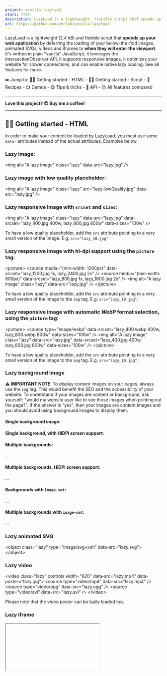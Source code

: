 ```yaml
---
project: vanilla-lazyload
stars: 7729
description: LazyLoad is a lightweight, flexible script that speeds up your website by deferring the loading of your below-the-fold images, backgrounds, videos, iframes and scripts to when they will enter the viewport. Written in plain "vanilla" JavaScript, it leverages IntersectionObserver, supports responsive images and enables native lazy loading.
url: https://github.com/verlok/vanilla-lazyload
---
```


LazyLoad is a lightweight (2.4 kB) and flexible script that **speeds up your web application** by deferring the loading of your below-the-fold images, animated SVGs, videos and iframes to **when they will enter the viewport**. It's written in plain "vanilla" JavaScript, it leverages the IntersectionObserver API, it supports responsive images, it optimizes your website for slower connections, and can enable native lazy loading. See all features for more.

➡️ Jump to: 👨‍💻 Getting started - HTML - 👩‍💻 Getting started - Script - 🥧 Recipes - 📺 Demos - 😋 Tips & tricks - 🔌 API - 😯 All features compared

* * *

**Love this project? 😍 Buy me a coffee!**

* * *

👨‍💻 Getting started - HTML
----------------------------

In order to make your content be loaded by LazyLoad, you must use some `data-` attributes instead of the actual attributes. Examples below.

### Lazy image:

<img alt\="A lazy image" class\="lazy" data-src\="lazy.jpg" />

### Lazy image with low quality placeholder:

<img alt\="A lazy image" class\="lazy" src\="lazy-lowQuality.jpg" data-src\="lazy.jpg" />

### Lazy responsive image with `srcset` and `sizes`:

<img
  alt\="A lazy image"
  class\="lazy"
  data-src\="lazy.jpg"
  data-srcset\="lazy\_400.jpg 400w, 
    lazy\_800.jpg 800w"
  data-sizes\="100w"
/>

To have a low quality placeholder, add the `src` attribute pointing to a very small version of the image. E.g. `src="lazy_10.jpg"`.

### Lazy responsive image with hi-dpi support using the `picture` tag:

<picture\>
  <source media\="(min-width: 1200px)" data-srcset\="lazy\_1200.jpg 1x, lazy\_2400.jpg 2x" />
  <source media\="(min-width: 800px)" data-srcset\="lazy\_800.jpg 1x, lazy\_1600.jpg 2x" />
  <img alt\="A lazy image" class\="lazy" data-src\="lazy.jpg" />
</picture\>

To have a low quality placeholder, add the `src` attribute pointing to a very small version of the image to the `img` tag. E.g. `src="lazy_10.jpg"`.

### Lazy responsive image with automatic _WebP_ format selection, using the `picture` tag:

<picture\>
  <source
    type\="image/webp"
    data-srcset\="lazy\_400.webp 400w, 
      lazy\_800.webp 800w"
    data-sizes\="100w"
  />
  <img
    alt\="A lazy image"
    class\="lazy"
    data-src\="lazy.jpg"
    data-srcset\="lazy\_400.jpg 400w, 
      lazy\_800.jpg 800w"
    data-sizes\="100w"
  />
</picture\>

To have a low quality placeholder, add the `src` attribute pointing to a very small version of the image to the `img` tag. E.g. `src="lazy_10.jpg"`.

### Lazy background image

⚠ **IMPORTANT NOTE**: To display content images on your pages, always use the `img` tag. This would benefit the SEO and the accessibility of your website. To understand if your images are content or background, ask yourself: "would my website user like to see those images when printing out the page?". If the answer is "yes", then your images are content images and you should avoid using background images to display them.

#### Single background image:

<div class\="lazy" data-bg\="lazy.jpg"\></div\>

#### Single background, with HiDPI screen support:

<div class\="lazy" data-bg\="lazy.jpg" data-bg-hidpi\="lazy@2x.jpg"\></div\>

#### Multiple backgrounds:

<div
  class\="lazy"
  data-bg-multi\="url(lazy-head.jpg), 
    url(lazy-body.jpg), 
    linear-gradient(#fff, #ccc)"
\>
  ...
</div\>

#### Multiple backgrounds, HiDPI screen support:

<div
  class\="lazy"
  data-bg-multi\="url(lazy-head.jpg),
    url(lazy-body.jpg),
    linear-gradient(#fff, #ccc)"
  data-bg-multi-hidpi\="url(lazy-head@2x.jpg),
    url(lazy-body@2x.jpg),
    linear-gradient(#fff, #ccc)"
\>
  ...
</div\>

#### Backgrounds with `image-set`:

<div class\="lazy" data-bg-set\="url('lazy@1x.jpg') 1x, url('lazy@2x.jpg') 2x"\>...</div\>

#### Multiple backgrounds with `image-set`:

<div
  class\="lazy"
  data-bg-set\="
    url('lazy-head@1x.jpg') 1x, url('lazy-head@2x.jpg') 2x | 
    url('lazy-body@1x.jpg') 1x, url('lazy-body@2x.jpg') 2x
  "
\>
  ...
</div\>

### Lazy animated SVG

<object class\="lazy" type\="image/svg+xml" data-src\="lazy.svg"\></object\>

### Lazy video

<video class\="lazy" controls width\="620" data-src\="lazy.mp4" data-poster\="lazy.jpg"\>
  <source type\="video/mp4" data-src\="lazy.mp4" />
  <source type\="video/ogg" data-src\="lazy.ogg" />
  <source type\="video/avi" data-src\="lazy.avi" />
</video\>

Please note that the video poster can be lazily loaded too.

### Lazy iframe

<iframe class\="lazy" data-src\="lazyFrame.html"\></iframe\>

* * *

**Love this project? 😍 Buy me a coffee!**

* * *

👩‍💻 Getting started - Script
------------------------------

The latest, recommended version of LazyLoad is **19.1.3**. Note that if you need to support Internet Explorer 11, you need to use version 17.9.0 or below.

Quickly understand how to upgrade from a previous version reading the practical upgrade guide.

### The simple, easiest way

The easiest way to use LazyLoad is to include the script from a CDN.

<script src\="https://cdn.jsdelivr.net/npm/vanilla-lazyload@19.1.3/dist/lazyload.min.js"\></script\>

OR, if you prefer to import it as an ES module:

<script type\="module"\>
  import LazyLoad from "https://cdn.jsdelivr.net/npm/vanilla-lazyload@19.0.3/+esm";
</script\>

Then, in your javascript code:

var lazyLoadInstance \= new LazyLoad({
  // Your custom settings go here
});

To be sure that DOM for your lazy content is ready when you instantiate LazyLoad, **place the script tag right before the closing `</body>` tag**.

If more DOM arrives later, e.g. via an AJAX call, you'll need to call `lazyLoadInstance.update();` to make LazyLoad check the DOM again.

lazyLoadInstance.update();

### Using an `async` script

If you prefer, it's possible to include LazyLoad's script using `async` script and initialize it as soon as it's loaded.

To do so, **you must define the options before including the script**. You can pass:

-   `{}` an object to get a single instance of LazyLoad
-   `[{}, {}]` an array of objects to get multiple instances of LazyLoad, each one with different options.

<script\>
  // Set the options globally
  // to make LazyLoad self-initialize
  window.lazyLoadOptions \= {
    // Your custom settings go here
  };
</script\>

Then include the script.

<script
  async
  src\="https://cdn.jsdelivr.net/npm/vanilla-lazyload@19.1.3/dist/lazyload.min.js"
\></script\>

**Possibly place the script tag right before the closing `</body>` tag**. If you can't do that, LazyLoad could be executed before the browser has loaded all the DOM, and you'll need to call its `update()` method to make it check the DOM again.

### Using an `async` script + getting the instance reference

Same as above, but you must put the `addEventListener` code shown below before including the `async` script.

<script\>
  // Set the options globally
  // to make LazyLoad self-initialize
  window.lazyLoadOptions \= {
    // Your custom settings go here
  };
  // Listen to the initialization event
  // and get the instance of LazyLoad
  window.addEventListener(
    "LazyLoad::Initialized",
    function (event) {
      window.lazyLoadInstance \= event.detail.instance;
    },
    false
  );
</script\>

Then include the script.

<script
  async
  src\="https://cdn.jsdelivr.net/npm/vanilla-lazyload@19.1.3/dist/lazyload.min.js"
\></script\>

Now you'll be able to call its methods, like:

lazyLoadInstance.update();

DEMO - SOURCE ← for a single LazyLoad instance

DEMO - SOURCE ← for multiple LazyLoad instances

### Local install

If you prefer to install LazyLoad locally in your project, you can!

#### Using npm

```
npm install vanilla-lazyload
```

#### Using bower

```
bower install vanilla-lazyload
```

#### Manual download

Download one the latest releases. The files you need are inside the `dist` folder. If you don't know which one to pick, use `lazyload.min.js`, or read about bundles.

### Local usage

Should you install LazyLoad locally, you can import it as ES module like the following:

import LazyLoad from "vanilla-lazyload";

It's also possible (but unadvised) to use the `require` commonJS syntax.

More information about bundling LazyLoad with WebPack are available on this specific repo.

### Usage with React

Take a look at this example of usage of React with LazyLoad on Sandbox.

This implementation takes the same props that you would normally pass to the `img` tag, but it renders a lazy image. Feel free to fork and improve it!

### Bundles

Inside the `dist` folder you will find different bundles.

Filename

Module Type

Advantages

`lazyload.min.js`

UMD (Universal Module Definition)

Works pretty much everywhere, even in common-js contexts

`lazyload.iife.min.js`

IIFE (Immediately Invoked Function Expression)

Works as in-page `<script src="...">`, ~0.5kb smaller than UMD version

`esm/lazyload.js`

ES Module

Exports `LazyLoad` so you can import it in your project both using `<script type="module" src="...">` and a bundler like WebPack or Rollup

* * *

**Love this project? 😍 Buy me a coffee!**

* * *

🥧 Recipes
----------

This is the section where you can find _ready to copy & paste_ code for your convenience.

### Hide alt text and empty image

> 💡 **Use case**: when your lazily loaded images show their `alt` text and the empty image icon before loading.

CSS

img:not(\[src\]):not(\[srcset\]) {
  visibility: hidden;
}

Just that, really.

### Image errors handling

> 💡 **Use case**: when you want to prevent showing unexisting/broken images on your website.

Javascript

var myLazyLoad \= new LazyLoad({
  // Other options here...
  callback\_error: (img) \=> {
    // Use the following line only if your images have the \`srcset\` attribute
    img.setAttribute("srcset", "fallback\_image@1x.jpg 1x, fallback\_image@2x.jpg 2x");
    img.setAttribute("src", "fallback\_image@1x.jpg");
  }
});

NOTE: if the error was generated by a network down (navigator if temporarily offline), vanilla-lazyload will try and load the images again when the network becomes available again.

EXAMPLE - API

### Dynamic content

> 💡 **Use case**: when you want to lazily load images, but the number of images change in the scrolling area changes, maybe because they are added asynchronously.

Javascript

var myLazyLoad \= new LazyLoad();
// After your content has changed...
myLazyLoad.update();

DEMO - SOURCE - API

### Mixed native and JS-based lazy loading

> 💡 **Use case**: you want to use the `use_native` option to delegate the loading of images, iframes and videos to the browsers engine where supported, but you also want to lazily load background images.

HTML

<img class\="lazy" alt\="A lazy image" data-src\="lazy.jpg" />
<iframe class\="lazy" data-src\="lazyFrame.html"\></iframe\>
<video class\="lazy" controls data-src\="lazy.mp4" data-poster\="lazy.jpg"\>...</video\>
<object class\="lazy" type\="image/svg+xml" data-src\="lazy.svg"\></object\>
<div class\="lazy" data-bg\="lazy.jpg"\></div\>

Javascript

// Instance using native lazy loading
const lazyContent \= new LazyLoad({
  use\_native: true // <-- there you go
});

// Instance without native lazy loading
const lazyBackground \= new LazyLoad({
  // DON'T PASS use\_native: true HERE
});

DEMO - SOURCE - API

### Scrolling panel(s)

> 💡 **Use case**: when your scrolling container is not the main browser window, but a scrolling container.

HTML

<div class\="scrollingPanel"\>
  <!-- Set of images -->
</div\>

Javascript

var myLazyLoad \= new LazyLoad({
  container: document.querySelector(".scrollingPanel")
});

DEMO - SOURCE - API

If you have _multiple_ scrolling panels, you can use the following markup and code.

HTML

<div id\="scrollingPanel1" class\="scrollingPanel"\>
  <!-- Set of images -->
</div\>
<div id\="scrollingPanel2" class\="scrollingPanel"\>
  <!-- Set of images -->
</div\>

Javascript

var myLazyLoad1 \= new LazyLoad({
  container: document.getElementById("scrollingPanel1")
});
var myLazyLoad2 \= new LazyLoad({
  container: document.getElementById("scrollingPanel2")
});

DEMO - SOURCE - API

### Lazy functions

> 💡 **Use case**: when you want to execute arbitrary scripts or functions when given elements enter the viewport

HTML

<div class\="lazy" data-lazy-function\="foo"\>...</div\>
<div class\="lazy" data-lazy-function\="bar"\>...</div\>
<div class\="lazy" data-lazy-function\="buzz"\>...</div\>
<div class\="lazy" data-lazy-function\="booya"\>...</div\>

JS

// It's a best practice to scope the function names inside a namespace like \`lazyFunctions\`.
window.lazyFunctions \= {
  foo: function (element) {
    element.style.color \= "red";
    console.log("foo");
  },
  bar: function (element) {
    element.remove(element);
    console.log("bar");
  },
  buzz: function (element) {
    var span \= document.createElement("span");
    span.innerText \= " - buzz!";
    element.appendChild(span);
    console.log("buzz");
  },
  booya: function (element) {
    element.classList.add("boo");
    console.log("booya");
  }
};

function executeLazyFunction(element) {
  var lazyFunctionName \= element.getAttribute("data-lazy-function");
  var lazyFunction \= window.lazyFunctions\[lazyFunctionName\];
  if (!lazyFunction) return;
  lazyFunction(element);
}

var ll \= new LazyLoad({
  unobserve\_entered: true, // <- Avoid executing the function multiple times
  callback\_enter: executeLazyFunction // Assigning the function defined above
});

Use `unobserve_entered` to avoid executing the function multiple times.

That's it. Whenever an element with the `data-lazy-function` attribute enters the viewport, LazyLoad calls the `executeLazyScript` function, which gets the function name from the `data-lazy-function` attribute itself and executes it.

DEMO - SOURCE - API

### Lazy initialization of multiple LazyLoad instances

> 💡 **Use case**: when you have a lot of horizontally scrolling containers and you want to instantiate a LazyLoad instance on them, but only when they entered the viewport.

HTML

<div class\="horizContainer"\>
  <img
    src\=""
    alt\="Row 01, col 01"
    data-src\="https://placeholdit.imgix.net/~text?txtsize=19&amp;txt=row\_01\_col\_01&amp;w=200&amp;h=200"
  />
  <img
    src\=""
    alt\="Row 01, col 02"
    data-src\="https://placeholdit.imgix.net/~text?txtsize=19&amp;txt=row\_01\_col\_02&amp;w=200&amp;h=200"
  />
  <!-- ... -->
</div\>
<div class\="horizContainer"\>
  <img
    src\=""
    alt\="Row 02, col 01"
    data-src\="https://placeholdit.imgix.net/~text?txtsize=19&amp;txt=row\_02\_col\_01&amp;w=200&amp;h=200"
  />
  <img
    src\=""
    alt\="Row 02, col 02"
    data-src\="https://placeholdit.imgix.net/~text?txtsize=19&amp;txt=row\_02\_col\_02&amp;w=200&amp;h=200"
  />
  <!-- ... -->
</div\>

Javascript

var lazyLoadInstances \= \[\];

var initOneLazyLoad \= function (horizContainerElement) {
  // When the .horizContainer element enters the viewport,
  // instantiate a new LazyLoad on the horizContainerElement
  var oneLL \= new LazyLoad({
    container: horizContainerElement
  });
  // Optionally push it in the lazyLoadInstances
  // array to keep track of the instances
  lazyLoadInstances.push(oneLL);
};

// The "lazyLazy" instance of lazyload is used to check
// when the .horizContainer divs enter the viewport
var lazyLazy \= new LazyLoad({
  elements\_selector: ".horizContainer",
  callback\_enter: initOneLazyLoad,
  unobserve\_entered: true // Stop observing .horizContainer(s) after they entered
});

That's it. Whenever a `.horizContainer` element enters the viewport, LazyLoad calls the `initOneLazyLoad` function, which creates a new instance of LazyLoad on the `.horizContainer` element.

DEMO - SOURCE - API

* * *

**Love this project? 😍 Buy me a coffee!**

* * *

📺 Demos
--------

Didn't find the recipe that exactly matches your case? We have demos!

The demos folder contains 30+ use cases of vanilla-lazyload. You might find there what you're looking for.

Type

Title

Code

Demo

Content

Simple lazy loaded images, not using any placeholder

Code

Live

Content

Lazy images that use an inline SVG as a placeholder

Code

Live

Content

Lazy images that use an external SVG file as a placeholder

Code

Live

Content

Lazy responsive images with `srcset`

Code

Live

Content

Lazy responsive images with the `<picture>` tag and the `media` attribute (art direction)

Code

Live

Content

Lazy responsive images with `srcset` and `sizes` (using `data-sizes`)

Code

Live

Content

Lazy responsive images with `srcset` and `sizes` (using plain `sizes`)

Code

Live

Content

Lazy video with multiple `<source>` tags, different preload options, NO autoplay

Code

Live

Content

Lazy video with multiple `<source>` tags, different preload options, WITH autoplay

Code

Live

Content

Lazy loading background images

Code

Live

Content

Lazy loading multiple background images

Code

Live

Content

Lazy loading background images with `image-set()`

Code

Live

Content

Lazy loading iframes

Code

Live

Content

Lazy loading animated SVGs and PDF files

Code

Live

Content

Lazy WebP images with the `<picture>` tag and the `type` attribute for WebP

Code

Live

Loading

Asynchronous loading LazyLoad with `<script async>`

Code

Live

Loading

Asynchronous loading multiple LazyLoad instances with `<script async>`

Code

Live

Error

Test error loading behaviour when `restore_on_error` is `false`

Code

Live

Error

Test error loading behaviour when `restore_on_error` is `true`

Code

Live

Technique

Fade in images as they load

Code

Live

Technique

Lazy load images in CSS-only horizontal sliders (Netflix style)

Code

Live

Technique

Lazily create Swiper instances and lazily load Swiper images

Code

Live

Technique

Lazily execute functions as specific elements enter the viewport

Code

Live

Technique

How to manage the print of a page with lazy images

Code

Live

Technique

A popup layer containing lazy images in a scrolling container

Code

Live

Settings

Multiple scrolling containers

Code

Live

Settings

Single scrolling container

Code

Live

Methods

How to `restore()` DOM to its original state, and/or `destroy()` LazyLoad

Code

Live

Methods

Adding dynamic content, then `update()` LazyLoad

Code

Live

Methods

Adding dynamic content, then `update()` LazyLoad passing a NodeSet of elements

Code

Live

Methods

Load punctual images using the `load()` method

Code

Live

Methods

Load all images at once using `loadAll()`

Code

Live

Test

Test for multiple thresholds

Code

Live

Test

Test behaviour with hidden images

Code

Live

Test

Test performance, lazy loading of hundreds of images

Code

Live

Native

Test the native lazy loading of images _WITHOUT_ any line of javascript, not even this script

Code

Live

Native

Test the native lazy loading of images _conditionally_ using the `use_native` option (see API)

Code

Live

* * *

**Love this project? 😍 Buy me a coffee!**

* * *

😋 Tips & tricks
----------------

### Minimize CLS by occupy space beforehand

It's very important to make sure that your lazy images occupy some space even **before they are loaded**, otherwise the `img` elements will be shrinked to zero-height, causing your layout to shift and making lazyload inefficient.

The best way to do that is to set both `width` and `height` attributes to `img` and `video` elements and, if you choose not to use a placeholder image, apply the `display: block` CSS rule to every image.

You can find more details and demos in my article aspect-ratio: A modern way to reserve space for images and async content in responsive design.

* * *

**Love this project? 😍 Buy me a coffee!**

* * *

🔌 API
------

### Constructor arguments

The `new LazyLoad()` instruction you execute on your page can take two parameters:

Parameter

What to pass

Required

Default value

Type

Options

The option object for this instance of LazyLoad

No

`{}`

Plain Object

Nodeset

A NodeSet of elements to execute LazyLoad on

No

`null`

NodeSet

The most common usage of LazyLoad constructor is to pass only the options object (see "options" in the next section). For example:

var aLazyLoad \= new LazyLoad({
  /\* options here \*/
});

In the unusual cases when you can't select the elements using `elements_selector`, you could pass the elements set as a second parameter. It can be either a NodeSet or an array of DOM elements.

var elementsToLazyLoad \= getElementSetFromSomewhere();
var aLazyLoad \= new LazyLoad(
  {
    /\* options here \*/
  },
  elementsToLazyLoad
);

### Options

For every instance of _LazyLoad_ you can pass in some options, to alter its default behaviour. Here's the list of the options.

Name

Meaning

Default value

Example value

`container`

The scrolling container of the elements in the `elements_selector` option.

`document`

`document.querySelector('.scrollPanel')`

`elements_selector`

The CSS selector of the elements to load lazily, which will be selected as descendants of the `container` object.

`".lazy"`

`".lazyload"`

`threshold`

A number of pixels representing the outer distance off the scrolling area from which to start loading the elements.

`300`

`0`

`thresholds`

Similar to `threshold`, but accepting multiple values and both `px` and `%` units. It maps directly to the `rootMargin` property of IntersectionObserver (read more), so it must be a string with a syntax similar to the CSS `margin` property. You can use it when you need to have different thresholds for the scrolling area. It overrides `threshold` when passed.

`null`

`"500px 10%"`

`data_src`

The name of the data attribute containing the element URL to load, excluding the `"data-"` part. E.g. if your data attribute is named `"data-src"`, just pass `"src"`

`"src"`

`"lazy-src"`

`data_srcset`

The name of the data attribute containing the image URL set to load, in either `img` and `source` tags, excluding the `"data-"` part. E.g. if your data attribute is named `"data-srcset"`, just pass `"srcset"`

`"srcset"`

`"lazy-srcset"`

`data_sizes`

The name of the data attribute containing the sizes attribute to use, excluding the `"data-"` part. E.g. if your data attribute is named `"data-sizes"`, just pass `"sizes"`

`"sizes"`

`"lazy-sizes"`

`data_bg`

The name of the data attribute containing the URL of `background-image` to load lazily, excluding the `"data-"` part. E.g. if your data attribute is named `"data-bg"`, just pass `"bg"`. The attribute value must be a valid value for `background-image`, including the `url()` part of the CSS instruction.

`"bg"`

`"lazy-bg"`

`data_bg_hidpi`

The name of the data attribute containing the URL of `background-image` to load lazily on HiDPI screens, excluding the `"data-"` part. E.g. if your data attribute is named `"data-bg-hidpi"`, just pass `"bg-hidpi"`. The attribute value must be a valid value for `background-image`, including the `url()` part of the CSS instruction.

`"bg-hidpi"`

`"lazy-bg-hidpi"`

`data_bg_multi`

The name of the data attribute containing the value of multiple `background-image` to load lazily, excluding the `"data-"` part. E.g. if your data attribute is named `"data-bg-multi"`, just pass `"bg-multi"`. The attribute value must be a valid value for `background-image`, including the `url()` part of the CSS instruction.

`"bg-multi"`

`"lazy-bg-multi"`

`data_bg_multi_hidpi`

The name of the data attribute containing the value of multiple `background-image` to load lazily on HiDPI screens, excluding the `"data-"` part. E.g. if your data attribute is named `"data-bg-multi-hidpi"`, just pass `"bg-multi-hidpi"`. The attribute value must be a valid value for `background-image`, including the `url()` part of the CSS instruction.

`"bg-multi-hidpi"`

`"lazy-bg-multi-hidpi"`

`data_bg_set`

The name of the data attribute containing the value of the background to be applied with image-set, excluding the `"data-"` part. E.g. if your data attribute is named `"data-bg-set"`, just pass `"bg-set"`. The attribute value must be what goes inside the `image-set` CSS function. You can separate values with a pipe (`|`) character to have multiple backgrounds.

`"bg-set"`

`"lazy-bg-set"`

`data_poster`

The name of the data attribute containing the value of `poster` to load lazily, excluding the `"data-"` part. E.g. if your data attribute is named `"data-poster"`, just pass `"poster"`.

`"poster"`

`"lazy-poster"`

`class_applied`

The class applied to the multiple background elements after the multiple background was applied

`"applied"`

`"lazy-applied"`

`class_loading`

The class applied to the elements while the loading is in progress.

`"loading"`

`"lazy-loading"`

`class_loaded`

The class applied to the elements when the loading is complete.

`"loaded"`

`"lazy-loaded"`

`class_error`

The class applied to the elements when the element causes an error.

`"error"`

`"lazy-error"`

`class_entered`

The class applied to the elements after they entered the viewport.

`"entered"`

`"lazy-entered"`

`class_exited`

The class applied to the elements after they exited the viewport. This class is removed if an element enters the viewport again. The `unobserve_entered` option can affect the appliance of this class, e.g. when loading images that complete loading before exiting.

`"exited"`

`"lazy-exited"`

`cancel_on_exit`

A boolean that defines whether or not to cancel the download of the images that exit the viewport while they are still loading, eventually restoring the original attributes. It applies only to images so to the `img` (and `picture`) tags, so it doesn't apply to background images, `iframe`s, `object`s nor `video`s.

`true`

`false`

`unobserve_entered`

A boolean that defines whether or not to automatically unobserve elements once they entered the viewport

`false`

`true`

`unobserve_completed`

A boolean that defines whether or not to automatically unobserve elements once they've loaded or throwed an error

`true`

`false`

`callback_enter`

A callback function which is called whenever an element enters the viewport. Arguments: DOM element, intersection observer entry, lazyload instance.

`null`

`(el)=>{console.log("Entered", el)}`

`callback_exit`

A callback function which is called whenever an element exits the viewport. Arguments: DOM element, intersection observer entry, lazyload instance.

`null`

`(el)=>{console.log("Exited", el)}`

`callback_loading`

A callback function which is called whenever an element starts loading. Arguments: DOM element, lazyload instance.

`null`

`(el)=>{console.log("Loading", el)}`

`callback_cancel`

A callback function which is called whenever an element loading is canceled while loading, as for `cancel_on_exit: true`.

`null`

`(el)=>{console.log("Cancelled", el)}`

`callback_loaded`

A callback function which is called whenever an element finishes loading. Note that, in version older than 11.0.0, this option went under the name `callback_load`. Arguments: DOM element, lazyload instance.

`null`

`(el)=>{console.log("Loaded", el)}`

`callback_error`

A callback function which is called whenever an element triggers an error. Arguments: DOM element, lazyload instance.

`null`

`(el)=>{console.log("Error", el)}`

`callback_applied`

A callback function which is called whenever a multiple background element starts loading. Arguments: DOM element, lazyload instance.

`null`

`(el)=>{console.log("Applied", el)}`

`callback_finish`

A callback function which is called when there are no more elements to load _and_ all elements have been downloaded. Arguments: lazyload instance.

`null`

`()=>{console.log("Finish")}`

`use_native`

This boolean sets whether or not to use native lazy loading to do hybrid lazy loading. On browsers that support it, LazyLoad will set the `loading="lazy"` attribute on images, iframes and videos, and delegate their loading to the browser.

`false`

`true`

`restore_on_error`

Tells LazyLoad if to restore the original values of `src`, `srcset` and `sizes` when a loading error occurs.

`false`

`true`

### Methods

**Instance methods**

You can call the following methods on any instance of LazyLoad.

Method name

Effect

Use case

`update()`

Make LazyLoad to re-check the DOM for `elements_selector` elements inside its `container`.

Update LazyLoad after you added or removed DOM elements to the page.

`loadAll()`

Loads all the lazy elements right away _and_ stop observing them, no matter if they are inside or outside the viewport, no matter if they are hidden or visible.

To load all the remaining elements in advance

`restoreAll()`

Restores DOM to its original state. Note that it doesn't destroy LazyLoad, so you probably want to use it along with `destroy()`.

Reset the DOM before a soft page navigation (SPA) occures, e.g. using TurboLinks.

`destroy()`

Destroys the instance, unsetting instance variables and removing listeners.

Free up some memory. Especially useful for Single Page Applications.

**Static methods**

You can call the following static methods on the LazyLoad class itself (e.g. `LazyLoad.load(element, settings)`).

Method name

Effect

Use case

`load(element, settings)`

Immediately loads the lazy `element`. You can pass your custom options in the `settings` parameter. Note that the `elements_selector` option has no effect, since you are passing the element as a parameter. Also note that this method has effect only once on a specific `element`.

To load an `element` at mouseover or at any other event different than "entering the viewport"

`resetStatus(element)`

Resets the internal status of the given `element`.

To tell LazyLoad to consider this `element` again, for example: if you changed the `data-src` attribute after the previous `data-src` was loaded, call this method, then call `update()` on the LazyLoad instance.

### Properties

You can use the following properties on any instance of LazyLoad.

Property name

Value

`loadingCount`

The number of elements that are currently downloading from the network (limitedly to the ones managed by the instance of LazyLoad). This is particularly useful to understand whether or not is safe to destroy this instance of LazyLoad.

`toLoadCount`

The number of elements that haven't been lazyloaded yet (limitedly to the ones managed by the instance of LazyLoad)

* * *

**Love this project? 😍 Buy me a coffee!**

* * *

😯 All features, compared
-------------------------

A list of all vanilla-lazyload features, compared with other popular lazy loading libraries.

### vanilla-lazyload VS lazysizes

It

vanilla-lazyload

lazysizes

Is lightweight

✔ (2.8 kB)

✔ (3.4 kB)

Is extendable

✔ (API)

✔ (plugins)

Is SEO friendly

✔

✔

Optimized for INP (uses `IntersectionObserver` instead of \[these\]https://gist.github.com/paulirish/5d52fb081b3570c81e3a)

✔

Optimizes performance by cancelling downloads of images that already exited the viewport

✔

Retries loading after network connection went off and on again

✔

Supports conditional usage of native lazyloading

✔

Works with your DOM, your own classes and data-attributes

✔

Can lazyload responsive images

✔

✔

...and automatically calculate the value of the `sizes` attribute

✔

Can lazyload iframes

✔

✔

Can lazyload animated SVGs

✔

Can lazyload videos

✔

Can lazyload background images

✔

Can lazily execute code, when given elements enter the viewport

✔

Can restore DOM to its original state

✔

Weights source: bundlephobia. Find others table rows explanation below.

#### Is extendable

Both scripts are extendable, check out the API.

#### Is SEO friendly

Both scripts **don't hide images/assets from search engines**. No matter what markup pattern you use. Search engines don't scroll/interact with your website. These scripts detects whether or not the user agent is capable to scroll. If not, they reveal all images instantly.

#### Optimizes performance by cancelling downloads of images that already exited the viewport

If your mobile users are on slow connections and scrolls down fast, vanilla-lazyload cancels the download of images that are still loading but already exited the viewport.

#### Retries loading after network connection went off and on

If your mobile users are on flaky connections and go offline and back online, vanilla-lazyload retries downloading the images that errored.

#### Supports conditional usage of native lazyloading

If your users are on a browser supporting native lazyloading and you want to use it, just set the `use_native` option to `true`.

#### Works with your DOM, your own classes and data-attributes

Both scripts work by default with the `data-src` attribute and the `lazy` class in your DOM, but on LazyLoad you can change it, e.g. using `data-origin` to migrate from other lazy loading script.

#### Can lazyload responsive images

Both scripts can lazyload images and responsive images by all kinds, e.g. `<img src="..." srcset="..." sizes="...">` and `<picture><source media="..." srcset="" ...><img ...></picture>`.

#### ...and automatically calculate the value of the `sizes` attribute

lazysizes is it can derive the value of the `sizes` attribute from your CSS by using Javascript. vanilla-lazyload doesn't have this feature because of performance optimization reasons (the `sizes` attribute is useful to eagerly load responsive images when it's expressed in the markup, not when it's set by javascript).

#### Can lazyload iframes

Both scripts can lazyload the `iframe` tag.

#### Can lazyload animated SVGs

Only vanilla-lazyload can load animated SVGs via the `object` tag.

#### Can lazyload videos

Only vanilla-lazyload can lazyload the `video` tag, even with multiple `source`s.

#### Can lazyload background images

Only vanilla-lazyload can lazyload background images. And also multiple background images. And supporting HiDPI such as Retina and Super Retina display.

#### Can lazily execute code, when given elements enter the viewport

Check out the lazy functions section and learn how to execute code only when given elements enter the viewport.

#### Can restore DOM to its original state

Using the `restoreAll()` method, you can make LazyLoad restore all DOM manipulated from LazyLoad to how it was when the page was loaded the first time.

* * *

**Love this project? 😍 Buy me a coffee!**

* * *

Tested on real browsers
-----------------------

This script is tested in every browser before every release using BrowserStack live, thanks to the BrowserStack Open Source initiative.
